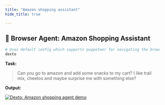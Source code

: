 ```yaml
---
title: "Amazon shopping assistant"
hide_title: true

---
```


## 🛒 Browser Agent: Amazon Shopping Assistant 

```bash
# Uses default config which supports puppeteer for navigating the browser
dexto
```

**Task:**
> Can you go to amazon and add some snacks to my cart? I like trail mix, cheetos and maybe surprise me with something else?

**Output:**

[![Dexto: Amazon shopping agent demo](https://github.com/user-attachments/assets/3f5be5e2-7a55-4093-a071-8c52f1a83ba3)](https://youtu.be/C-Z0aVbl4Ik)

